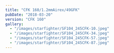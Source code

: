 ```yaml
---
title: "CFK 160/1.2mmAirex/49GFK"
pubDate: "2018-03-20"
version: "CFK 160"
gallery:
  - "/images/starfighter/SF104_245CFK-10.jpeg"
  - "/images/starfighter/SF104_245CFK-34.jpeg"
  - "/images/starfighter/SF104_245CFK-57.jpeg"
  - "/images/starfighter/SF104_245CFK-87.jpeg"
---
```

